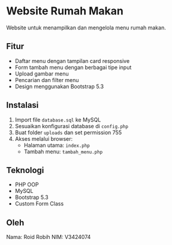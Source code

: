 # Website Rumah Makan

Website untuk menampilkan dan mengelola menu rumah makan.

## Fitur
- Daftar menu dengan tampilan card responsive
- Form tambah menu dengan berbagai tipe input
- Upload gambar menu
- Pencarian dan filter menu
- Design menggunakan Bootstrap 5.3

## Instalasi
1. Import file `database.sql` ke MySQL
2. Sesuaikan konfigurasi database di `config.php`
3. Buat folder `uploads` dan set permission 755
4. Akses melalui browser:
   - Halaman utama: `index.php`
   - Tambah menu: `tambah_menu.php`

## Teknologi
- PHP OOP
- MySQL
- Bootstrap 5.3
- Custom Form Class

## Oleh
Nama: Roid Robih
NIM: V3424074